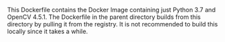 This Dockerfile contains the Docker Image containing just Python 3.7 and OpenCV 4.5.1. The Dockerfile in the parent directory builds from this directory by pulling it from the registry. It is not recommended to build this locally since it takes a while. 